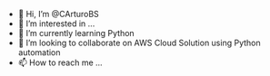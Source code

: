 - 👋 Hi, I’m @CArturoBS
- 👀 I’m interested in ...
- 🌱 I’m currently learning Python
- 💞️ I’m looking to collaborate on AWS Cloud Solution using Python automation
- 📫 How to reach me ...

<!---
CArturoBS/CArturoBS is a ✨ special ✨ repository because its `README.md` (this file) appears on your GitHub profile.
You can click the Preview link to take a look at your changes.
--->
